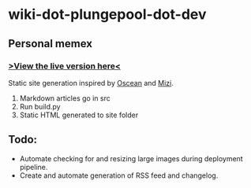 # wiki-dot-plungepool-dot-dev
## Personal memex
### [>View the live version here<](https://wiki.plungepool.dev/)

Static site generation inspired by [Oscean](https://github.com/XXIIVV/oscean) and [Mizi](https://github.com/AbstractXan/Mizi).

1) Markdown articles go in src
2) Run build.py
3) Static HTML generated to site folder

## Todo:
- Automate checking for and resizing large images during deployment pipeline.
- Create and automate generation of RSS feed and changelog.